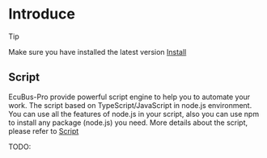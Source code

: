 # Introduce

> [!TIP]
> Make sure you have installed the latest version [Install](./../about/install)

## Script

EcuBus-Pro provide powerful script engine to help you to automate your work. The script based on TypeScript/JavaScript in node.js environment. You can use all the features of node.js in your script, also you can use npm to install any package (node.js) you need. More details about the script, please refer to [Script](./script.md)

TODO:
